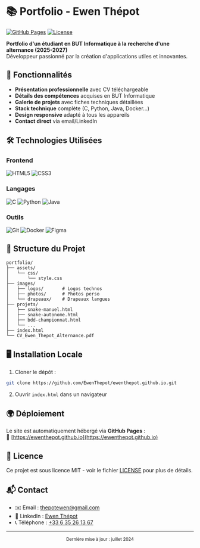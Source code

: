 # 📚 Portfolio - Ewen Thépot

[![GitHub Pages](https://img.shields.io/badge/🌐_Visiter_le_site-GitHub_Pages-2ea44f)](https://ethepot.github.io)
[![License](https://img.shields.io/badge/License-MIT-blue.svg)](LICENSE)

**Portfolio d'un étudiant en BUT Informatique à la recherche d'une alternance (2025-2027)**  
Développeur passionné par la création d'applications utiles et innovantes.

## 🚀 Fonctionnalités

- **Présentation professionnelle** avec CV téléchargeable
- **Détails des compétences** acquises en BUT Informatique
- **Galerie de projets** avec fiches techniques détaillées
- **Stack technique** complète (C, Python, Java, Docker...)
- **Design responsive** adapté à tous les appareils
- **Contact direct** via email/LinkedIn

## 🛠 Technologies Utilisées

### Frontend
![HTML5](https://img.shields.io/badge/-HTML5-E34F26?logo=html5&logoColor=white)
![CSS3](https://img.shields.io/badge/-CSS3-1572B6?logo=css3&logoColor=white)

### Langages
![C](https://img.shields.io/badge/-C-A8B9CC?logo=c&logoColor=white)
![Python](https://img.shields.io/badge/-Python-3776AB?logo=python&logoColor=white)
![Java](https://img.shields.io/badge/-Java-007396?logo=java&logoColor=white)

### Outils
![Git](https://img.shields.io/badge/-Git-F05032?logo=git&logoColor=white)
![Docker](https://img.shields.io/badge/-Docker-2496ED?logo=docker&logoColor=white)
![Figma](https://img.shields.io/badge/-Figma-F24E1E?logo=figma&logoColor=white)

## 📂 Structure du Projet

```
portfolio/
├── assets/
│   └── css/
│       └── style.css
├── images/
│   ├── logos/       # Logos technos
│   ├── photos/      # Photos perso
│   └── drapeaux/    # Drapeaux langues
├── projets/
│   ├── snake-manuel.html
│   ├── snake-autonome.html
│   ├── bdd-championnat.html
│   └── ...
├── index.html
└── CV_Ewen_Thepot_Alternance.pdf
```

## 🖥️ Installation Locale

1. Cloner le dépôt :
```bash
git clone https://github.com/EwenThepot/ewenthepot.github.io.git
```
2. Ouvrir `index.html` dans un navigateur

## 🌍 Déploiement

Le site est automatiquement hébergé via **GitHub Pages** :  
🔗 [https://ewenthepot.github.io](https://ewenthepot.github.io)

## 📝 Licence

Ce projet est sous licence MIT - voir le fichier [LICENSE](LICENSE) pour plus de détails.

## 📬 Contact

- ✉️ Email : [thepotewen@gmail.com](mailto:thepotewen@gmail.com)
- 📱 LinkedIn : [Ewen Thépot](https://linkedin.com/in/ewen-thepot)
- 📞 Téléphone : [+33 6 35 26 13 67](tel:+33635261367)

---

<div align="center">
  <sub>Dernière mise à jour : juillet 2024</sub>
</div>
